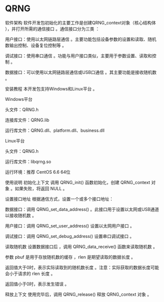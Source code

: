 # QRNG
软件架构
软件开发包初始化的主要工作是创建QRNG_context对象（核心结构体 ），并打开所需的通信接口 。通信接口分为三类 ：



用户接口：使用以太网链路层通信 。主要功能包括设备参数的设置和读取、随机数输出控制、设备复位控制等 。


调试接口：使用串口通信 。功能与用户接口类似，主要用于参数设置、读取和控制 。


数据接口：可以使用以太网链路层通信或USB口通信 。其主要功能是接收随机数 。

安装教程
本开发包支持Windows和Linux平台 。


Windows平台 


头文件：QRNG.h 

连接库文件：QRNG.lib 

运行库文件：QRNG.dll、platform.dll、business.dll 


Linux平台 


头文件：QRNG.h 

运行库文件：libqrng.so 

运行环境：推荐 CentOS 6.6 64位 

使用说明
初始化上下文 调用 QRNG_init() 函数初始化，创建 QRNG_context 对象 。如果失败，将返回 NULL 。


设置接口地址 根据通信方式，设置一个或多个接口地址：


数据接口：调用 QRNG_set_data_address() 。此接口用于设置以太网或USB通道以接收随机数 。




用户接口：调用 QRNG_set_user_address() 设置以太网用户接口 。




调试接口：调用 QRNG_set_debug_address() 设置串口调试接口 。



读取随机数 设置数据接口后 ，调用 QRNG_data_receive() 函数来读取随机数 。



参数 pbuf 是用于存放随机数的缓存 ，rlen 是期望读取的数据长度 。


返回值大于0时，表示实际读取到的随机数长度 。注意：实际获取的数据长度可能会小于请求的 rlen 长度 。


返回值小于0时，表示发生错误 。

释放上下文 使用完毕后，调用 QRNG_release() 释放 QRNG_context 对象 。
